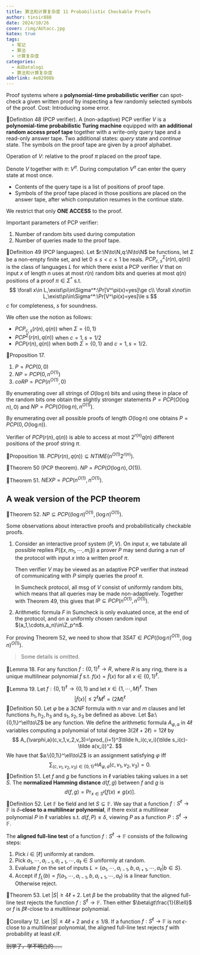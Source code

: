 ```yaml
---
title: 算法和计算复杂度 11 Probabilistic Checkable Proofs
author: tinsir888
date: 2024/10/26
cover: /img/AUtacc.jpg
katex: true
tags:
  - 笔记
  - 算法
  - 计算复杂度
categories:
  - AUDatalogi
  - 算法和计算复杂度
abbrlink: 4e02908b
---
```


Proof systems where a **polynomial-time probabilistic verifier** can spot-check a given written proof by inspecting a few randomly selected symbols of the proof. Cost: Introducing some error.

:book:Definition 48 (PCP verifier). A (non-adaptive) PCP verifier $V$ is a **polynomial-time probabilistic Turing machine** equipped with **an additional random access proof tape** together with a write-only query tape and a read-only answer tape. Two additional states: *query* state and *continue* state. The symbols on the proof tape are given by a proof alphabet.

Operation of $V$: relative to the proof $\pi$ placed on the proof tape.

Denote $V$ together with $\pi$: $V^\pi$. During computation $V^\pi$ can enter the query state at most once.

- Contents of the query tape is a list of positions of proof tape.
- Symbols of the proof tape placed in those positions are placed on the answer tape, after which computation resumes in the continue state.

We restrict that only **ONE ACCESS** to the proof.

Important parameters of PCP verifier:

1. Number of random bits used during computation
2. Number of queries made to the proof tape.

:book:Definition 49 (PCP languages). Let $r:\N\to\N,q:\N\to\N$ be functions, let $\Sigma$ be a non-empty finite set, and let $0\le s\lt c\le1$ be reals. $PCP_{c,s}^\Sigma(r(n),q(n))$ is the class of languages $L$ for which there exist a PCP verifier $V$ that on input $x$ of length $n$ uses at most $r(n)$ random bits and queries at most $q(n)$ positions of a proof $\pi\in\Sigma^*$ s.t.
$$
\forall x\in L,\exist\pi\in\Sigma^*:\Pr[V^\pi(x)=yes]\ge c\\
\forall x\not\in L,\exist\pi\in\Sigma^*:\Pr[V^\pi(x)=yes]\le s
$$
$c$ for completeness, $s$ for soundness.

We often use the notion as follows:

- $PCP_{c,s}(r(n),q(n))$ when $\Sigma=\{0,1\}$
- $PCP^\Sigma(r(n),q(n))$ when $c=1,s=1/2$
- $PCP(r(n),q(n))$ when both $\Sigma=\{0,1\}$ and $c=1,s=1/2$.

:thinking:Proposition 17.

1. $P=PCP(0,0)$
2. $NP=PCP(0,n^{O(1)})$
3. $coRP=PCP(n^{O(1)},0)$

By enumerating over all strings of $O(\log n)$ bits and using these in place of the random bits one obtain the slightly stronger statements $P=PCP(O(\log n),0)$ and $NP=PCP(O(\log n),n^{O(1)})$.

By enumerating over all possible proofs of length $O(\log n)$ one obtains $P=PCP(0,O(\log n))$.

Verifier of $PCP(r(n),q(n))$ is able to access at most $2^{r(n)}q(n)$ different positions of the proof string $\pi$.

:thinking:Proposition 18. $PCP(r(n),q(n))\subseteq NTIME(n^{O(1)}2^{r(n)})$.

:dart:Theorem 50 (PCP theorem). $NP=PCP(O(\log n),O(1))$.

:dart:Theorem 51. $NEXP=PCP(n^{O(1)},n^{O(1)})$.

## A weak version of the PCP theorem

:dart:Theorem 52. $NP\subseteq PCP((\log n)^{O(1)},(\log n)^{O(1)})$.

Some observations about interactive proofs and probabilistically checkable proofs.

1. Consider an interactive proof system $(P,V)$. On input $x$, we tabulate all possible replies $P(\lang x,m_1,\cdots,m_i\rang)$ a prover $P$ may send during a run of the protocol with input $x$ into a written proof $\pi$.

   Then verifier $V$ may be viewed as an adaptive PCP verifier that instead of communicating with $P$ simply queries the proof $\pi$.

   In Sumcheck protocol, all msg of $V$ consist of uniformly random bits, which means that all queries may be made non-adaptively. Together with Theorem 49, this gives that $IP\subseteq PCP(n^{O(1)},n^{O(1)})$.

2. Arithmetic formula $F$ in Sumcheck is only evaluated once, at the end of the protocol, and on a uniformly chosen random input $(a_1,\cdots,a_n)\in\Z_p^n$.

For proving Theorem 52, we need to show that $3SAT\in PCP((\log n)^{O(1)},(\log n)^{O(1)})$.

> Some details is omitted.

:thinking:Lemma 18. For any function $f:\{0,1\}^\ell\to R$, where $R$ is any ring, there is a unique multilinear polynomial $\tilde f$ s.t. $f(x)=\tilde f(x)$ for all $x\in\{0,1\}^\ell$.

:thinking:Lemma 19. Let $f:\{0,1\}^\ell\to\{0,1\}$ and let $x\in\{1,\cdots,M\}^\ell$. Then
$$
|\tilde f(x)|\le2^\ell M^\ell=(2M)^\ell
$$
:book:Definition 50. Let $\varphi$ be a $3CNF$ formula with $n$ var and $m$ clauses and let functions $h_1,h_2,h_3$ and $s_1,s_2,s_3$ be defined as above. Let $a:\{0,1\}^\ell\to\Z$ be any function. We define the arithmetic formula $A_{\varphi,a}$ in $4\ell$ variables computing a polynomial of total degree $3(2\ell+2\ell)=12\ell$ by
$$
A_{\varphi,a}(c,v_1,v_2,v_3)=\prod_{i=1}^3\tilde h_i(c,v_i)(\tilde s_i(c)-\tilde a(v_i))^2.
$$
We have that $a:\{0,1\}^\ell\to\Z$ is an assignment satisfying $\varphi$ iff
$$
\sum_{(c,v_1,v_2,v_3)\in\{0,1\}^{4\ell}}A_{\varphi,a}(c,v_1,v_2,v_3)=0.
$$
:book:Definition 51. Let $f$ and $g$ be functions in $\ell$ variables taking values in a set $S$. The **normalized Hamming distance** $d(f,g)$ between $f$ and $g$ is
$$
d(f,g)=\Pr_{x\in S^\ell}[f(x)\neq g(x)].
$$
:book:Definition 52. Let $\mathbb F$ be field and let $S\subseteq\mathbb F$. We say that a function $f:S^\ell\to\mathbb F$ is $\delta$**-close  to a multilinear polynomial**, if there exist a multilinear polynomial $P$ in $\ell$ variables s.t. $d(f,P)\le\delta$, viewing $P$ as a function $P:S^\ell\to\mathbb F$.

The **aligned full-line test** of a function $f:S^\ell\to\mathbb F$ consists of the following steps:

1. Pick $i\in[\ell]$ uniformly at random.
2. Pick $a_1,\cdots,a_{i-1},a_{i+1},\cdots,a_\ell\in S$ uniformly at random.
3. Evaluate $f$ on the set of inputs $L=\{a_1,\cdots,a_{i-1},b,a_{i+1},\cdots,a_\ell|b\in S\}$.
4. Accept if $f_L(b)=f(a_1,\cdots,a_{i-1},b,a_{i+1},\cdots,a_\ell)$ is a linear function. Otherwise reject.

:dart:Theorem 53. Let $|S|\ge4\ell+2$. Let $\beta$ be the probability that the aligned full-line test rejects the function $f:S^\ell\to\mathbb F$. Then either $\beta\gt\frac{1}{8\ell}$ or $f$ is $\beta\ell$-close to a multilinear polynomial.

:thinking:Corollary 12. Let $|S|\le4\ell+2$ and $\epsilon\le1/8$. If a function $f:S^\ell\to\mathbb F$ is not $\epsilon$-close to a multilinear polynomial, the aligned full-line test rejects $f$ with probability at least $\epsilon/\ell$.

~~别学了，学不明白的……~~